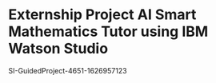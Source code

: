 # Externship Project AI Smart Mathematics Tutor using IBM Watson Studio
SI-GuidedProject-4651-1626957123
